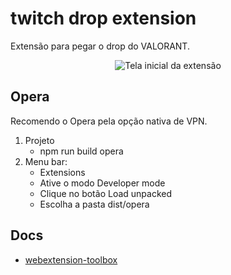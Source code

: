 # twitch drop extension

Extensão para pegar o drop do VALORANT.

<p align="center">
  <img alt="Tela inicial da extensão" src="https://imgur.com/TA9zEZ6">
</p>

## Opera

Recomendo o Opera pela opção nativa de VPN.

1. Projeto
    - npm run build opera
2. Menu bar:
    - Extensions
    - Ative o modo Developer mode
    - Clique no botão Load unpacked
    - Escolha a pasta dist/opera

## Docs

* [webextension-toolbox](https://github.com/HaNdTriX/webextension-toolbox)
